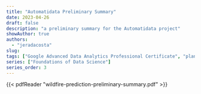 ```yaml
---
title: "Automatidata Preliminary Summary"
date: 2023-04-26
draft: false
description: "a preliminary summary for the Automatidata project"
showAuthor: true
authors:
  - "jeradacosta"
slug:
tags: ["Google Advanced Data Analytics Professional Certificate", "planning"]
series: ["Foundations of Data Science"]
series_order: 3
---
```



{{< pdfReader "wildfire-prediction-preliminary-summary.pdf" >}}